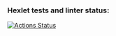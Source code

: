 ### Hexlet tests and linter status:
[![Actions Status](https://github.com/sdorodniy/devops-for-programmers-project-74/workflows/hexlet-check/badge.svg)](https://github.com/sdorodniy/devops-for-programmers-project-74/actions)